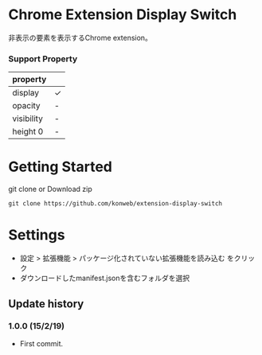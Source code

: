 # Chrome Extension Display Switch
非表示の要素を表示するChrome extension。

### Support Property
| property |  |
|:-----------|:------------|
| display | &#x2713; |
| opacity | - |
| visibility | - |
| height 0 | - |

# Getting Started
git clone or Download zip

```
git clone https://github.com/konweb/extension-display-switch
```

# Settings
- 設定 > 拡張機能 > パッケージ化されていない拡張機能を読み込む をクリック
- ダウンロードしたmanifest.jsonを含むフォルダを選択

## Update history
### 1.0.0 (15/2/19)
- First commit.
